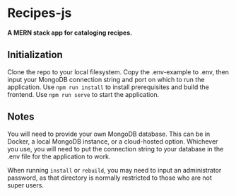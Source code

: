 # Recipes-js
**A MERN stack app for cataloging recipes.**

## Initialization
Clone the repo to your local filesystem.
Copy the .env-example to .env, then input your MongoDB connection string and port on which to run the application.
Use `npm run install` to install prerequisites and build the frontend.
Use `npm run serve` to start the application.

## Notes
You will need to provide your own MongoDB database. This can be in Docker, a local MongoDB instance, or a cloud-hosted option. Whichever you use, you will need to put the connection string to your database in the .env file for the application to work.

When running `install` or `rebuild`, you may need to input an administrator password, as that directory is normally restricted to those who are not super users.